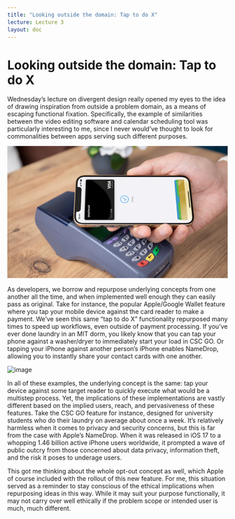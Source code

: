 ```yaml
---
title: "Looking outside the domain: Tap to do X"
lecture: Lecture 3
layout: doc
---
```


# Looking outside the domain: Tap to do X

Wednesday’s lecture on divergent design really opened my eyes to the idea of drawing inspiration from outside a problem domain, as a means of escaping functional fixation. Specifically, the example of similarities between the video editing software and calendar scheduling tool was particularly interesting to me, since I never would’ve thought to look for commonalities between apps serving such different purposes.

![Apple Pay image](../images/blog_photos/img_1.png)

As developers, we borrow and repurpose underlying concepts from one another all the time, and when implemented well enough they can easily pass as original. Take for instance, the popular Apple/Google Wallet feature where you tap your mobile device against the card reader to make a payment. We’ve seen this same “tap to do X” functionality repurposed many times to speed up workflows, even outside of payment processing. If you’ve ever done laundry in an MIT dorm, you likely know that you can tap your phone against a washer/dryer to immediately start your load in CSC GO. Or tapping your iPhone against another person’s iPhone enables NameDrop, allowing you to instantly share your contact cards with one another.

![ image](../images/blog_photos/img.png)

In all of these examples, the underlying concept is the same: tap your device against some target reader to quickly execute what would be a multistep process. Yet, the implications of these implementations are vastly different based on the implied users, reach, and pervasiveness of these features. Take the CSC GO feature for instance, designed for university students who do their laundry on average about once a week. It’s relatively harmless when it comes to privacy and security concerns, but this is far from the case with Apple’s NameDrop. When it was released in iOS 17 to a whopping 1.46 billion active iPhone users worldwide, it prompted a wave of public outcry from those concerned about data privacy, information theft, and the risk it poses to underage users. 

This got me thinking about the whole opt-out concept as well, which Apple of course included with the rollout of this new feature. For me, this situation served as a reminder to stay conscious of the ethical implications when repurposing ideas in this way. While it may suit your purpose functionally, it may not carry over well ethically if the problem scope or intended user is much, much different.